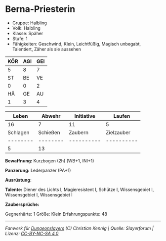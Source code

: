 # Berna-Priesterin  
- Gruppe: Halbling  
- Volk: Halbling  
- Klasse: Späher  
- Stufe: 1  
- Fähigkeiten: Geschwind, Klein, Leichtfüßig, Magisch unbegabt, Talentiert, Zäher als sie aussehen  


| KÖR | AGI | GEI |  
| --- | --- | --- |  
| 5   | 8   | 7   |
| ST  | BE  | VE  |  
| 0   | 0   | 2   |
| HÄ  | GE  | AU  |  
| 1   | 3   | 4   |


| Leben    | Abwehr   | Initiative | Laufen     |
| -------- | -------- | ---------- | ---------- |
| 16       | 7        | 11         | 5          |
| Schlagen | Schießen | Zaubern    | Zielzauber |
| -------- | -------- | ---------- | ---------- |
| 5        | 13       |            |            |

**Bewaffnung:**
Kurzbogen (2h) (WB+1, INI+1)

**Panzerung:**
Lederpanzer (PA+1)

**Ausrüstung:**


**Talente:**
Diener des Lichts I, Magieresistent I, Schütze I, Wissensgebiet I, Wissensgebiet I, Wissensgebiet I

**Zaubersprüche:**


Gegnerhärte: 1
Größe: Klein
Erfahrungspunkte: 48



___
*Fanwerk für [Dungeonslayers](https://www.dungeonslayers.net/) (C) Christian Kennig | Quelle: Slayerforum | Lizenz: [CC-BY-NC-SA 4.0](https://creativecommons.org/licenses/by-nc-sa/4.0/deed.de)*